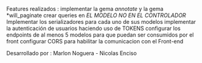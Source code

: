 Features realizados :
    implementar  la gema  *annotate*   y la gema *will_paginate
    crear queries en *EL MODELO NO EN EL CONTROLADOR*
    Implementar  los serializadores para cada uno de sus modelos
    implementar  la autenticación de usuarios haciendo uso de TOKENS
    configurar los endpoints de al menos 5 modelos para que puedan ser consumidos por el front
    configurar CORS para habilitar la comunicacion con el Front-end

Desarrollado por : Marlon Noguera  - Nicolas Enciso